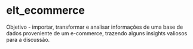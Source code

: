 # elt_ecommerce
 Objetivo - importar, transformar e analisar informações de uma base de dados proveniente de um e-commerce, trazendo alguns insights valiosos para a discussão.
